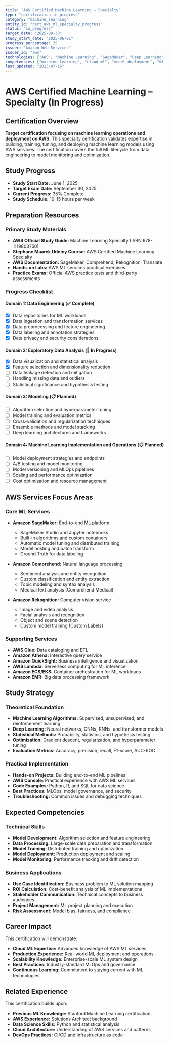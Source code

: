 ```yaml
---
title: "AWS Certified Machine Learning – Specialty"
type: "certification_in_progress"
category: "machine_learning"
entity_id: "cert_aws_ml_specialty_progress"
status: "in_progress"
target_date: "2025-09-30"
study_start_date: "2025-06-01"
progress_percentage: 35
issuer: "Amazon Web Services"
issuer_id: "aws"
technologies: ["AWS", "Machine Learning", "SageMaker", "Deep Learning", "MLOps"]
competencies: ["machine_learning", "cloud_ml", "model_deployment", "ml_operations"]
last_updated: "2025-07-16"
---
```


# AWS Certified Machine Learning – Specialty (In Progress)

## Certification Overview

**Target certification focusing on machine learning operations and deployment on AWS.** This specialty certification validates expertise in building, training, tuning, and deploying machine learning models using AWS services. The certification covers the full ML lifecycle from data engineering to model monitoring and optimization.

## Study Progress

- **Study Start Date:** June 1, 2025
- **Target Exam Date:** September 30, 2025
- **Current Progress:** 35% Complete
- **Study Schedule:** 10-15 hours per week

## Preparation Resources

### Primary Study Materials

- **AWS Official Study Guide:** Machine Learning Specialty (ISBN 978-1119803750)
- **Stephane Maarek Udemy Course:** AWS Certified Machine Learning Specialty
- **AWS Documentation:** SageMaker, Comprehend, Rekognition, Translate
- **Hands-on Labs:** AWS ML services practical exercises
- **Practice Exams:** Official AWS practice tests and third-party assessments

### Progress Checklist

#### Domain 1: Data Engineering (✅ Complete)

- [x] Data repositories for ML workloads
- [x] Data ingestion and transformation services
- [x] Data preprocessing and feature engineering
- [x] Data labeling and annotation strategies
- [x] Data privacy and security considerations

#### Domain 2: Exploratory Data Analysis (🔄 In Progress)

- [x] Data visualization and statistical analysis
- [x] Feature selection and dimensionality reduction
- [ ] Data leakage detection and mitigation
- [ ] Handling missing data and outliers
- [ ] Statistical significance and hypothesis testing

#### Domain 3: Modeling (📋 Planned)

- [ ] Algorithm selection and hyperparameter tuning
- [ ] Model training and evaluation metrics
- [ ] Cross-validation and regularization techniques
- [ ] Ensemble methods and model stacking
- [ ] Deep learning architectures and frameworks

#### Domain 4: Machine Learning Implementation and Operations (📋 Planned)

- [ ] Model deployment strategies and endpoints
- [ ] A/B testing and model monitoring
- [ ] Model versioning and MLOps pipelines
- [ ] Scaling and performance optimization
- [ ] Cost optimization and resource management

## AWS Services Focus Areas

### Core ML Services

- **Amazon SageMaker:** End-to-end ML platform
  - SageMaker Studio and Jupyter notebooks
  - Built-in algorithms and custom containers
  - Automatic model tuning and distributed training
  - Model hosting and batch transform
  - Ground Truth for data labeling

- **Amazon Comprehend:** Natural language processing
  - Sentiment analysis and entity recognition
  - Custom classification and entity extraction
  - Topic modeling and syntax analysis
  - Medical text analysis (Comprehend Medical)

- **Amazon Rekognition:** Computer vision service
  - Image and video analysis
  - Facial analysis and recognition
  - Object and scene detection
  - Custom model training (Custom Labels)

### Supporting Services

- **AWS Glue:** Data cataloging and ETL
- **Amazon Athena:** Interactive query service
- **Amazon QuickSight:** Business intelligence and visualization
- **AWS Lambda:** Serverless computing for ML inference
- **Amazon ECS/EKS:** Container orchestration for ML workloads
- **Amazon EMR:** Big data processing framework

## Study Strategy

### Theoretical Foundation

- **Machine Learning Algorithms:** Supervised, unsupervised, and reinforcement learning
- **Deep Learning:** Neural networks, CNNs, RNNs, and transformer models
- **Statistical Methods:** Probability, statistics, and hypothesis testing
- **Optimization:** Gradient descent, regularization, and hyperparameter tuning
- **Evaluation Metrics:** Accuracy, precision, recall, F1-score, AUC-ROC

### Practical Implementation

- **Hands-on Projects:** Building end-to-end ML pipelines
- **AWS Console:** Practical experience with AWS ML services
- **Code Examples:** Python, R, and SQL for data science
- **Best Practices:** MLOps, model governance, and security
- **Troubleshooting:** Common issues and debugging techniques

## Expected Competencies

### Technical Skills

- **Model Development:** Algorithm selection and feature engineering
- **Data Processing:** Large-scale data preparation and transformation
- **Model Training:** Distributed training and optimization
- **Model Deployment:** Production deployment and scaling
- **Model Monitoring:** Performance tracking and drift detection

### Business Applications

- **Use Case Identification:** Business problem to ML solution mapping
- **ROI Calculation:** Cost-benefit analysis of ML implementations
- **Stakeholder Communication:** Technical concepts to business audiences
- **Project Management:** ML project planning and execution
- **Risk Assessment:** Model bias, fairness, and compliance

## Career Impact

This certification will demonstrate:

- **Cloud ML Expertise:** Advanced knowledge of AWS ML services
- **Production Experience:** Real-world ML deployment and operations
- **Scalability Knowledge:** Enterprise-scale ML system design
- **Best Practices:** Industry-standard MLOps and governance
- **Continuous Learning:** Commitment to staying current with ML technologies

## Related Experience

This certification builds upon:

- **Previous ML Knowledge:** Stanford Machine Learning certification
- **AWS Experience:** Solutions Architect background
- **Data Science Skills:** Python and statistical analysis
- **Cloud Architecture:** Understanding of AWS services and patterns
- **DevOps Practices:** CI/CD and infrastructure as code
